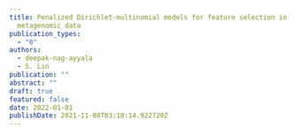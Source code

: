 ```yaml
---
title: Penalized Dirichlet-multinomial models for feature selection in
  metagenomic data
publication_types:
  - "0"
authors:
  - deepak-nag-ayyala
  - S. Lin
publication: ""
abstract: ""
draft: true
featured: false
date: 2022-01-01
publishDate: 2021-11-08T03:10:14.922720Z
---
```

